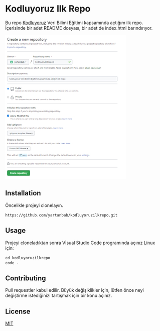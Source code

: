 # **Kodluyoruz Ilk Repo**

Bu repo [Kodluyoruz](https://www.kodluyoruz.org/) Veri Bilimi Eğitimi kapsamında açtığım ilk repo. İçerisinde bir adet README dosyası, bir adet de index.html barındırıyor.

![yartanbab](https://github.com/yartanbab/ASD/blob/main/aaaa.jpg?raw=true)

## **Installation**

Öncelikle projeyi clonelayın.
```
https://github.com/yartanbab/kodluyoruzilkrepo.git
```
## **Usage**

Projeyi cloneladıktan sonra Vİsual Studio Code programında açınız
Linux için:
```
cd kodluyoruzilkrepo
code .
```
## **Contributing**

Pull requestler kabul edilir. Büyük değişiklikler için, lütfen önce neyi değiştirme istediğinizi tartışmak için bir konu açınız.

## **License**

[MIT](https://www.mit.edu/)